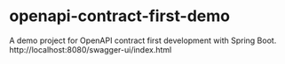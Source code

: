 # openapi-contract-first-demo
A demo project for OpenAPI contract first development with Spring Boot.
http://localhost:8080/swagger-ui/index.html

